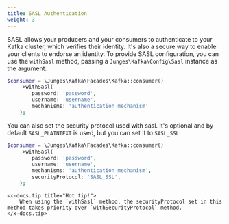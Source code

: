 ```yaml
---
title: SASL Authentication
weight: 3
---
```


SASL allows your producers and your consumers to authenticate to your Kafka cluster, which verifies their identity.
It's also a secure way to enable your clients to endorse an identity. To provide SASL configuration, you can use the `withSasl` method,
passing a `Junges\Kafka\Config\Sasl` instance as the argument:

```php
$consumer = \Junges\Kafka\Facades\Kafka::consumer()
    ->withSasl(
        password: 'password',
        username: 'username',
        mechanisms: 'authentication mechanism'
    );
```

You can also set the security protocol used with sasl. It's optional and by default `SASL_PLAINTEXT` is used, but you can set it to `SASL_SSL`:

```php
$consumer = \Junges\Kafka\Facades\Kafka::consumer()
    ->withSasl(
        password: 'password',
        username: 'username',
        mechanisms: 'authentication mechanism',
        securityProtocol: 'SASL_SSL',
    );
```

```+parse
<x-docs.tip title="Hot tip!">
    When using the `withSasl` method, the securityProtocol set in this method takes priority over `withSecurityProtocol` method.
</x-docs.tip>
```
